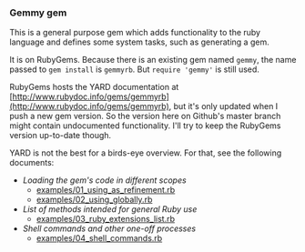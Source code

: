 ### Gemmy gem

This is a general purpose gem which adds functionality to the ruby language
and defines some system tasks, such as generating a gem.

It is on RubyGems. Because there is an existing gem named `gemmy`, the name passed to `gem install` is `gemmyrb`. But `require 'gemmy'` is still used.

RubyGems hosts the YARD documentation at [http://www.rubydoc.info/gems/gemmyrb](http://www.rubydoc.info/gems/gemmyrb), but it's only updated when I push
a new gem version. So the version here on Github's master branch might contain
undocumented functionality. I'll try to keep the RubyGems version up-to-date though.

YARD is not the best for a birds-eye overview. For that, see the following
documents:

- _Loading the gem's code in different scopes_
  - [examples/01_using_as_refinement.rb](./examples/01_using_as_refinement.rb)
  - [examples/02_using_globally.rb](./examples/02_using_globally.rb)
- _List of methods intended for general Ruby use_
  - [examples/03_ruby_extensions_list.rb](./examples/03_ruby_extensions_list.rb)
- _Shell commands and other one-off processes_
  - [examples/04_shell_commands.rb](./04_shell_commands.rb)
